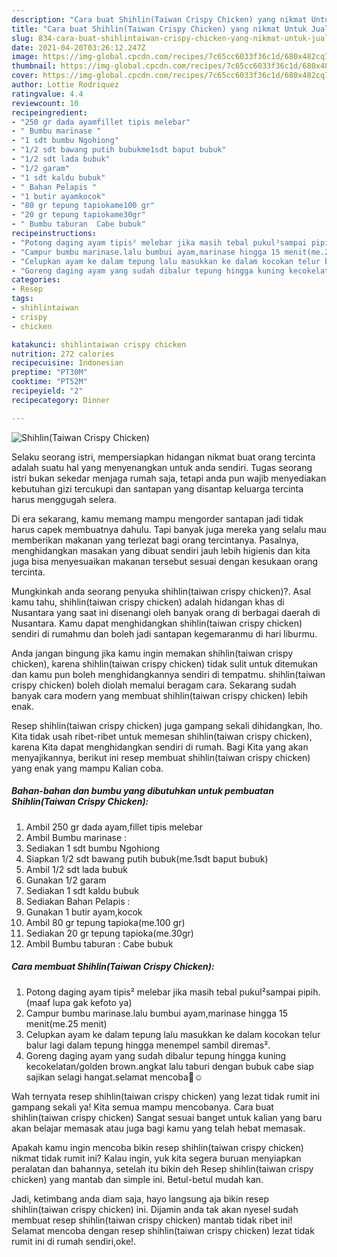 ```yaml
---
description: "Cara buat Shihlin(Taiwan Crispy Chicken) yang nikmat Untuk Jualan"
title: "Cara buat Shihlin(Taiwan Crispy Chicken) yang nikmat Untuk Jualan"
slug: 834-cara-buat-shihlintaiwan-crispy-chicken-yang-nikmat-untuk-jualan
date: 2021-04-20T03:26:12.247Z
image: https://img-global.cpcdn.com/recipes/7c65cc6033f36c1d/680x482cq70/shihlintaiwan-crispy-chicken-foto-resep-utama.jpg
thumbnail: https://img-global.cpcdn.com/recipes/7c65cc6033f36c1d/680x482cq70/shihlintaiwan-crispy-chicken-foto-resep-utama.jpg
cover: https://img-global.cpcdn.com/recipes/7c65cc6033f36c1d/680x482cq70/shihlintaiwan-crispy-chicken-foto-resep-utama.jpg
author: Lottie Rodriquez
ratingvalue: 4.4
reviewcount: 10
recipeingredient:
- "250 gr dada ayamfillet tipis melebar"
- " Bumbu marinase "
- "1 sdt bumbu Ngohiong"
- "1/2 sdt bawang putih bubukme1sdt baput bubuk"
- "1/2 sdt lada bubuk"
- "1/2 garam"
- "1 sdt kaldu bubuk"
- " Bahan Pelapis "
- "1 butir ayamkocok"
- "80 gr tepung tapiokame100 gr"
- "20 gr tepung tapiokame30gr"
- " Bumbu taburan  Cabe bubuk"
recipeinstructions:
- "Potong daging ayam tipis² melebar jika masih tebal pukul²sampai pipih.(maaf lupa gak kefoto ya)"
- "Campur bumbu marinase.lalu bumbui ayam,marinase hingga 15 menit(me.25 menit)"
- "Celupkan ayam ke dalam tepung lalu masukkan ke dalam kocokan telur balur lagi dalam tepung hingga menempel sambil diremas²."
- "Goreng daging ayam yang sudah dibalur tepung hingga kuning kecokelatan/golden brown.angkat lalu taburi dengan bubuk cabe siap sajikan selagi hangat.selamat mencoba🙏☺️"
categories:
- Resep
tags:
- shihlintaiwan
- crispy
- chicken

katakunci: shihlintaiwan crispy chicken 
nutrition: 272 calories
recipecuisine: Indonesian
preptime: "PT30M"
cooktime: "PT52M"
recipeyield: "2"
recipecategory: Dinner

---
```



![Shihlin(Taiwan Crispy Chicken)](https://img-global.cpcdn.com/recipes/7c65cc6033f36c1d/680x482cq70/shihlintaiwan-crispy-chicken-foto-resep-utama.jpg)

Selaku seorang istri, mempersiapkan hidangan nikmat buat orang tercinta adalah suatu hal yang menyenangkan untuk anda sendiri. Tugas seorang istri bukan sekedar menjaga rumah saja, tetapi anda pun wajib menyediakan kebutuhan gizi tercukupi dan santapan yang disantap keluarga tercinta harus menggugah selera.

Di era  sekarang, kamu memang mampu mengorder santapan jadi tidak harus capek membuatnya dahulu. Tapi banyak juga mereka yang selalu mau memberikan makanan yang terlezat bagi orang tercintanya. Pasalnya, menghidangkan masakan yang dibuat sendiri jauh lebih higienis dan kita juga bisa menyesuaikan makanan tersebut sesuai dengan kesukaan orang tercinta. 



Mungkinkah anda seorang penyuka shihlin(taiwan crispy chicken)?. Asal kamu tahu, shihlin(taiwan crispy chicken) adalah hidangan khas di Nusantara yang saat ini disenangi oleh banyak orang di berbagai daerah di Nusantara. Kamu dapat menghidangkan shihlin(taiwan crispy chicken) sendiri di rumahmu dan boleh jadi santapan kegemaranmu di hari liburmu.

Anda jangan bingung jika kamu ingin memakan shihlin(taiwan crispy chicken), karena shihlin(taiwan crispy chicken) tidak sulit untuk ditemukan dan kamu pun boleh menghidangkannya sendiri di tempatmu. shihlin(taiwan crispy chicken) boleh diolah memalui beragam cara. Sekarang sudah banyak cara modern yang membuat shihlin(taiwan crispy chicken) lebih enak.

Resep shihlin(taiwan crispy chicken) juga gampang sekali dihidangkan, lho. Kita tidak usah ribet-ribet untuk memesan shihlin(taiwan crispy chicken), karena Kita dapat menghidangkan sendiri di rumah. Bagi Kita yang akan menyajikannya, berikut ini resep membuat shihlin(taiwan crispy chicken) yang enak yang mampu Kalian coba.

<!--inarticleads1-->

##### Bahan-bahan dan bumbu yang dibutuhkan untuk pembuatan Shihlin(Taiwan Crispy Chicken):

1. Ambil 250 gr dada ayam,fillet tipis melebar
1. Ambil  Bumbu marinase :
1. Sediakan 1 sdt bumbu Ngohiong
1. Siapkan 1/2 sdt bawang putih bubuk(me.1sdt baput bubuk)
1. Ambil 1/2 sdt lada bubuk
1. Gunakan 1/2 garam
1. Sediakan 1 sdt kaldu bubuk
1. Sediakan  Bahan Pelapis :
1. Gunakan 1 butir ayam,kocok
1. Ambil 80 gr tepung tapioka(me.100 gr)
1. Sediakan 20 gr tepung tapioka(me.30gr)
1. Ambil  Bumbu taburan : Cabe bubuk




<!--inarticleads2-->

##### Cara membuat Shihlin(Taiwan Crispy Chicken):

1. Potong daging ayam tipis² melebar jika masih tebal pukul²sampai pipih.(maaf lupa gak kefoto ya)
1. Campur bumbu marinase.lalu bumbui ayam,marinase hingga 15 menit(me.25 menit)
1. Celupkan ayam ke dalam tepung lalu masukkan ke dalam kocokan telur balur lagi dalam tepung hingga menempel sambil diremas².
1. Goreng daging ayam yang sudah dibalur tepung hingga kuning kecokelatan/golden brown.angkat lalu taburi dengan bubuk cabe siap sajikan selagi hangat.selamat mencoba🙏☺️




Wah ternyata resep shihlin(taiwan crispy chicken) yang lezat tidak rumit ini gampang sekali ya! Kita semua mampu mencobanya. Cara buat shihlin(taiwan crispy chicken) Sangat sesuai banget untuk kalian yang baru akan belajar memasak atau juga bagi kamu yang telah hebat memasak.

Apakah kamu ingin mencoba bikin resep shihlin(taiwan crispy chicken) nikmat tidak rumit ini? Kalau ingin, yuk kita segera buruan menyiapkan peralatan dan bahannya, setelah itu bikin deh Resep shihlin(taiwan crispy chicken) yang mantab dan simple ini. Betul-betul mudah kan. 

Jadi, ketimbang anda diam saja, hayo langsung aja bikin resep shihlin(taiwan crispy chicken) ini. Dijamin anda tak akan nyesel sudah membuat resep shihlin(taiwan crispy chicken) mantab tidak ribet ini! Selamat mencoba dengan resep shihlin(taiwan crispy chicken) lezat tidak rumit ini di rumah sendiri,oke!.

